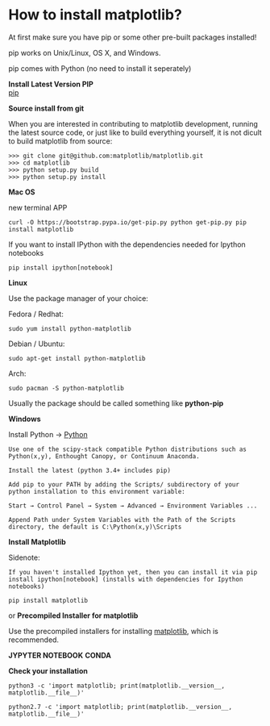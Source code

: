 # How to install matplotlib?

At first make sure you have pip or some other pre-built packages installed!

pip works on Unix/Linux, OS X, and Windows.

pip comes with Python (no need to install it seperately)

**Install Latest Version PIP**    
[pip](https://pypi.org/project/pip/)

**Source install from git**

When you are interested in contributing to matplotlib development, running the latest source code, or just like to build everything yourself, it is not dicult to build matplotlib from source:

```
>>> git clone git@github.com:matplotlib/matplotlib.git
>>> cd matplotlib
>>> python setup.py build
>>> python setup.py install
```

**Mac OS**

new terminal APP
```
curl -O https://bootstrap.pypa.io/get-pip.py python get-pip.py pip install matplotlib
```

If you want to install IPython with the dependencies needed for Ipython notebooks

```
pip install ipython[notebook]
```
**Linux**

Use the package manager of your choice:
        
Fedora / Redhat:
        
```
sudo yum install python-matplotlib
```
Debian / Ubuntu:
```
sudo apt-get install python-matplotlib
```
Arch:
```
sudo pacman -S python-matplotlib
```    

Usually the package should be called something like **python-pip**

**Windows**

Install Python -> 
[Python](https://www.python.org/downloads/windows/) 

    Use one of the scipy-stack compatible Python distributions such as Python(x,y), Enthought Canopy, or Continuum Anaconda.

    Install the latest (python 3.4+ includes pip)

    Add pip to your PATH by adding the Scripts/ subdirectory of your python installation to this environment variable:

    Start → Control Panel → System → Advanced → Environment Variables ...
    
    Append Path under System Variables with the Path of the Scripts directory, the default is C:\Python(x,y)\Scripts

**Install Matplotlib**

Sidenote: 

    If you haven't installed Ipython yet, then you can install it via pip install ipython[notebook] (installs with dependencies for Ipython notebooks)

```
pip install matplotlib
```

or 
**Precompiled Installer for matplotlib**

Use the precompiled installers for installing [matplotlib](https://matplotlib.org/stable/), which is recommended.

**JYPYTER NOTEBOOK**
**CONDA**

**Check your installation**

```
python3 -c 'import matplotlib; print(matplotlib.__version__, matplotlib.__file__)'
```
```
python2.7 -c 'import matplotlib; print(matplotlib.__version__, matplotlib.__file__)'

```